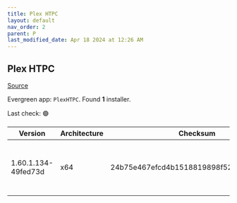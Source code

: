 ```yaml
---
title: Plex HTPC
layout: default
nav_order: 2
parent: P
last_modified_date: Apr 18 2024 at 12:26 AM
---
```


## Plex HTPC

[Source](https://www.plex.tv/media-server-downloads/)

Evergreen app: `PlexHTPC`. Found **1** installer.

Last check: 🟢

| Version             | Architecture | Checksum                                 | URI                                                                                                                                                                                                      |
| ------------------- | ------------ | ---------------------------------------- | -------------------------------------------------------------------------------------------------------------------------------------------------------------------------------------------------------- |
| 1.60.1.134-49fed73d | x64          | 24b75e467efcd4b1518819898f52e54b6637fe7d | [https://downloads.plex.tv/htpc/1.60.1.134-49fed73d/windows/PlexHTPC-1.60.1.134-49fed73d-x86_64.exe](https://downloads.plex.tv/htpc/1.60.1.134-49fed73d/windows/PlexHTPC-1.60.1.134-49fed73d-x86_64.exe) |
